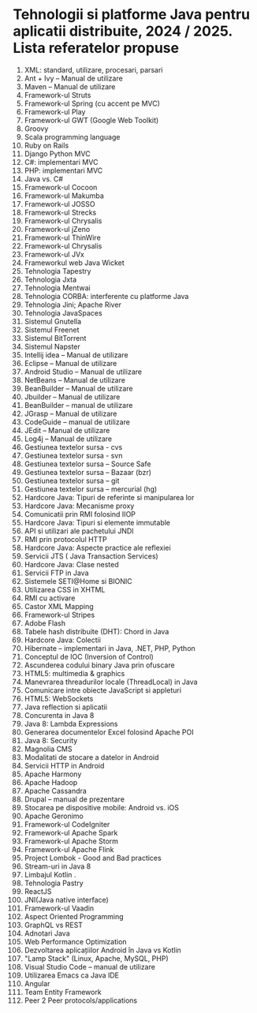 # Tehnologii si platforme Java pentru aplicatii distribuite, 2024 / 2025. Lista referatelor propuse


1.  XML: standard, utilizare, procesari, parsari
2. Ant + Ivy – Manual de utilizare
3. Maven – Manual de utilizare
4. Framework-ul Struts 
5. Framework-ul Spring (cu accent pe MVC)
6. Framework-ul Play
7. Framework-ul GWT (Google Web Toolkit)
8. Groovy
9. Scala programming language
10. Ruby on Rails
11. Django Python MVC
12. C#: implementari MVC
13. PHP: implementari MVC
14. Java vs. C#
15. Framework-ul Cocoon
16. Framework-ul Makumba
17. Framework-ul JOSSO
18. Framework-ul Strecks
19. Framework-ul Chrysalis
20. Framework-ul jZeno
21. Framework-ul ThinWire
22. Framework-ul Chrysalis
23. Framework-ul JVx
24. Frameworkul web Java Wicket
25. Tehnologia Tapestry
26. Tehnologia Jxta
27. Tehnologia Mentwai
28. Tehnologia CORBA: interferente cu platforme Java
29. Tehnologia Jini; Apache River
30. Tehnologia JavaSpaces
31. Sistemul Gnutella
32. Sistemul Freenet
33. Sistemul BitTorrent
34. Sistemul Napster
35. Intellij idea – Manual de utilizare
36. Eclipse – Manual de utilizare
37. Android Studio – Manual de utilizare
38. NetBeans – Manual de utilizare
39. BeanBuilder – Manual de utilizare
40. Jbuilder – Manual de utilizare
41. BeanBuilder – manual de utilizare
42. JGrasp – Manual de utilizare
43. CodeGuide – manual de utilizare
44. JEdit – Manual de utilizare
45. Log4j – Manual de utilizare
46. Gestiunea textelor sursa - cvs
47. Gestiunea textelor sursa - svn
48. Gestiunea textelor sursa – Source Safe
49. Gestiunea textelor sursa – Bazaar (bzr)
50. Gestiunea textelor sursa – git
51. Gestiunea textelor sursa – mercurial (hg)
52. Hardcore Java: Tipuri de referinte si manipularea lor
53. Hardcore Java: Mecanisme proxy
54. Comunicatii prin RMI folosind IIOP
55. Hardcore Java: Tipuri si elemente immutable
56. API si utilizari ale pachetului JNDI
57. RMI prin protocolul HTTP
58. Hardcore Java: Aspecte practice ale reflexiei
59. Servicii JTS ( Java Transaction Services)
60. Hardcore Java: Clase nested
61. Servicii FTP in Java
62. Sistemele SETI@Home si BIONIC
63. Utilizarea CSS in XHTML
64. RMI cu activare
65. Castor XML Mapping
66. Framework-ul Stripes
67. Adobe Flash
68. Tabele hash distribuite (DHT): Chord in Java
69. Hardcore Java: Colectii
70. Hibernate – implementari in Java, .NET, PHP, Python
71. Conceptul de IOC (Inversion of Control)
72. Ascunderea codului binary Java prin ofuscare
73. HTML5: multimedia & graphics
74. Manevrarea threadurilor locale (ThreadLocal) in Java
75. Comunicare intre obiecte JavaScript si appleturi
76. HTML5: WebSockets
77. Java reflection si aplicatii
78. Concurenta in Java 8
79. Java 8: Lambda Expressions
80. Generarea documentelor Excel folosind Apache POI
81. Java 8: Security
82. Magnolia CMS
83. Modalitati de stocare a datelor in Android
84. Servicii HTTP in Android
85. Apache Harmony
86. Apache Hadoop
87. Apache Cassandra
88. Drupal – manual de prezentare
89. Stocarea pe dispositive mobile: Android vs. iOS
90. Apache Geronimo
91. Framework-ul CodeIgniter
92. Framework-ul Apache Spark
93. Framework-ul Apache Storm
94. Framework-ul Apache Flink
95. Project Lombok - Good and Bad practices
96. Stream-uri in Java 8
97. Limbajul Kotlin . 
98. Tehnologia Pastry
99. ReactJS
100. JNI(Java native interface)
101. Framework-ul Vaadin
102. Aspect Oriented Programming
103. GraphQL vs REST
104. Adnotari Java
105. Web Performance Optimization
106. Dezvoltarea aplicațiilor Android în Java vs Kotlin
107. "Lamp Stack" (Linux, Apache, MySQL, PHP)
108. Visual Studio Code – manual de utilizare
109. Utilizarea Emacs ca Java IDE
110. Angular
111. Team Entity Framework
112. Peer 2 Peer protocols/applications

